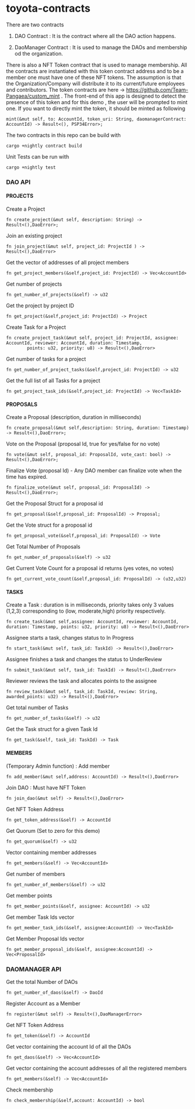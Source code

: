 # toyota-contracts

There are two contracts

1. DAO Contract : It is the contract where all the DAO action happens.

2. DaoManager Contract : It is used to manage the DAOs and membership od the organization.

There is also a NFT Token contract that is used to manage membership. All the contracts are instantiated with this token contract address and to be a member one must have one of these NFT tokens. The assumption is that the Organization/Company will distribute it to its current/future employees and contributors. The token contracts are here -> https://github.com/Team-Pangaea/custom_mint . The front-end of this app is designed to detect the presence of this token and for this demo , the user will be prompted to mint one. If you want to directly mint the token, it should be minted as following

```
mint(&mut self, to: AccountId, token_uri: String, daomanagerContract: AccountId) -> Result<(), PSP34Error>;
```


The two contracts in this repo can be build with

```
cargo +nightly contract build
```

Unit Tests can be run with

```
cargo +nightly test
```


### DAO API

#### PROJECTS

Create a Project
```
fn create_project(&mut self, description: String) -> Result<(),DaoError>;
```

Join an existing project
```
fn join_project(&mut self, project_id: ProjectId ) -> Result<(),DaoError>
```

Get the vector of addresses of all project members
```
fn get_project_members(&self,project_id: ProjectId) -> Vec<AccountId>
```

Get number of projects
```
fn get_number_of_projects(&self) -> u32
```

Get the project by project ID
```
fn get_project(&self,project_id: ProjectId) -> Project
```

Create Task for a Project
```
fn create_project_task(&mut self, project_id: ProjectId, assignee: AccountId, reviewer: AccountId, duration: Timestamp,
        points: u32, priority: u8) -> Result<(),DaoError>
```

Get number of tasks for a project
```
fn get_number_of_project_tasks(&self,project_id: ProjectId) -> u32
```

Get the full list of all Tasks for a project
```
fn get_project_task_ids(&self,project_id: ProjectId) -> Vec<TaskId>
```



#### PROPOSALS

Create a Proposal (description, duration in milliseconds)
```
fn create_proposal(&mut self,description: String, duration: Timestamp) -> Result<(),DaoError>;
```

Vote on the Proposal (proposal Id, true for yes/false for no vote)
```
fn vote(&mut self, proposal_id: ProposalId, vote_cast: bool) -> Result<(),DaoError>;
```

Finalize Vote (proposal Id) - Any DAO member can finalize vote when the time has expired.
```
fn finalize_vote(&mut self, proposal_id: ProposalId) -> Result<(),DaoError>;
```

Get the Proposal Struct for a proposal id
```
fn get_proposal(&self,proposal_id: ProposalId) -> Proposal;
```

Get the Vote struct for a proposal id
```
fn get_proposal_vote(&self,proposal_id: ProposalId) -> Vote
```

Get Total Number of Proposals
```
fn get_number_of_proposals(&self) -> u32
```

Get Current Vote Count for a proposal id returns (yes votes, no votes)
```
fn get_current_vote_count(&self,proposal_id: ProposalId) -> (u32,u32)
```

#### TASKS

Create a Task : duration is in milliseconds, priority takes only 3 values (1,2,3) corresponding to (low, moderate,high) priority respectively.
```
fn create_task(&mut self,assignee: AccountId, reviewer: AccountId, duration: Timestamp, points: u32, priority: u8) -> Result<(),DaoError>
```

Assignee starts a task, changes status to In Progress
```
fn start_task(&mut self, task_id: TaskId) -> Result<(),DaoError>
```

Assignee finishes a task and changes the status to UnderReview
```
fn submit_task(&mut self, task_id: TaskId) -> Result<(),DaoError>
```

Reviewer reviews the task and allocates points to the assignee
```
fn review_task(&mut self, task_id: TaskId, review: String, awarded_points: u32) -> Result<(),DaoError>
```

Get total number of Tasks
```
fn get_number_of_tasks(&self) -> u32
```

Get the Task struct for a given Task Id
```
fn get_task(&self, task_id: TaskId) -> Task
```

#### MEMBERS

(Temporary Admin function) : Add member
```
fn add_member(&mut self,address: AccountId) -> Result<(),DaoError>
```

Join DAO : Must have NFT Token
```
fn join_dao(&mut self) -> Result<(),DaoError>
```

Get NFT Token Address
```
fn get_token_address(&self) -> AccountId
```

Get Quorum (Set to zero for this demo)
```
fn get_quorum(&self) -> u32
```

Vector containing member addresses
```
fn get_members(&self) -> Vec<AccountId>
```

Get number of members
```
fn get_number_of_members(&self) -> u32
```

Get member points
```
fn get_member_points(&self, assignee: AccountId) -> u32
```

Get member Task Ids vector
```
fn get_member_task_ids(&self, assignee:AccountId) -> Vec<TaskId>
```

Get Member Proposal Ids vector
```
fn get_member_proposal_ids(&self, assignee:AccountId) -> Vec<ProposalId>
```





### DAOMANAGER API

Get the total Number of DAOs
```
fn get_number_of_daos(&self) -> DaoId
```

Register Account as a Member
```
fn register(&mut self) -> Result<(),DaoManagerError>
```

Get NFT Token Address
```
fn get_token(&self) -> AccountId
```

Get vector containing the account Id of all the DAOs
```
fn get_daos(&self) -> Vec<AccountId>
```

Get vector containing the account addresses of all the registered members
```
fn get_members(&self) -> Vec<AccountId>
```

Check membership
```
fn check_membership(&self,account: AccountId) -> bool
```
